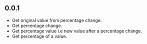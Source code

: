 ## 0.0.1

* Get original value from percentage change.
* Get percentage change.
* Get percentage value i.e new value after a percentage change.
* Get percentage of a value.
